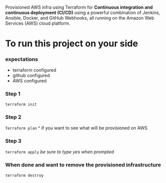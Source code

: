 Provisioned AWS infra using Terraform for **Continuous integration and continuous deployment (CI/CD)** using a powerful combination of Jenkins, Ansible, Docker, and GitHub Webhooks, all running on the Amazon Web Services (AWS) cloud platform.

# To run this project on your side
### expectations
- terraform configured
- github configured
- AWS configured


### Step 1
```terraform init```

### Step 2
```Terraform plan```
^ if you want to see what will be provisioned on AWS

### Step 3
```terraform apply```
*be sure to type yes when prompted*

### When done and want to remove the provisioned infrastructure
```terraform destroy```